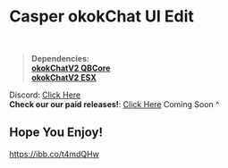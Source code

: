 # Casper okokChat UI Edit

﻿
> **Dependencies:**
> <br>
> **[okokChatV2 QBCore](https://okok.tebex.io/package/4967999)**
> <br>
> **[okokChatV2 ESX](https://okok.tebex.io/package/4967994)**



Discord: [Click Here](https://discord.gg/stevoscripts)
<br>
**Check our our paid releases!**: [Click Here](https://casperscripts.tebex.io/)
Coming Soon ^

## Hope You Enjoy!
https://ibb.co/t4mdQHw


